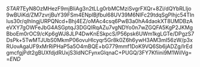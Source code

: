 $START$EyN8OzMHezF9mjBliAg3n2tLLg0rbMCMziSvgrFXQr+8Zi/dQYbRLIjo9wBUiKd/ZM7zvrjBuY39FSm4ENpIBjfbul68UV39M6NIFc29tdqSgPlhjc54TInlus30r/qIhIngjURPQNcd+Bhj4EZ/oMAc4csq6PwB3a0hA4daokXT8UMDBzAeVXY7gOWFeJbG4ASGptqJ3DGQIRqAZu7vgNDYo0n7wZGQFA5KgP2JKMgBboEm0rOC9/cKp6gWJ8JLP4DwKnESkpcS/P56psk6UWm1kgLGTe/DPgzS7DsPk+5TwMTJUbS0MkmP06ovuHlcyqr5Gr8k0Z6h6ywH3AM3mI56zW/p3xRUovAgaUF9xMrRiPHaP5a5O4mBQE+bG779mmf1DoK9VQ6Sb6jADZg/IrEdgmcfgjPdt2gBUXfdjdRUxjS3ldNCFynxGlqnaC+PUGQ/3FY7Kfiini9M1WiIVg==$END$